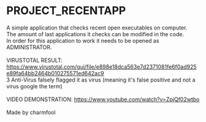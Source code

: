 # PROJECT_RECENTAPP
A simple application that checks recent open executables on computer.<br>
The amount of last applications it checks can be modified in the code.<br>
In order for this application to work it needs to be opened as ADMINISTRATOR.<br>
<br>
VIRUSTOTAL RESULT: https://www.virustotal.com/gui/file/e898e18dca563e7d2371081fe6f0ad925e89fa64bb2464b010275571ed642ac9 <br>
3 Anti-Virus falsely flagged it as virus (meaning it's false positive and not a virus google the term)
<br>
<br>
VIDEO DEMONSTRATION: https://www.youtube.com/watch?v=ZpjQf02wtbo
<br>
<br>
Made by charmfool
